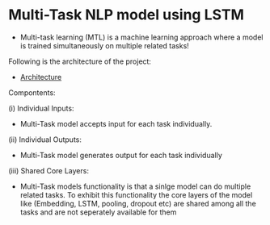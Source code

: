 # Multi-Task NLP model using LSTM

- Multi-task learning (MTL) is a machine learning approach where a model is trained simultaneously on multiple related tasks!


Following is the architecture of the project:
- [Architecture](https://github.com/user-attachments/assets/597b47c6-33bd-4570-bbf5-894d4346f6b9)

Compontents:

(i) Individual Inputs:
- Multi-Task model accepts input for each task individually.

(ii) Individual Outputs:
- Multi-Task model generates output for each task individually

(iii) Shared Core Layers:
- Multi-Task models functionality is that a sinlge model can do multiple related tasks. To exhibit this functionality the core layers of the model like (Embedding, LSTM, pooling, dropout etc) are shared among all the tasks and are not seperately available for them
